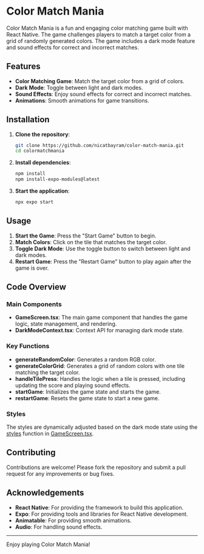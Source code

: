 # Color Match Mania

Color Match Mania is a fun and engaging color matching game built with React Native. The game challenges players to match a target color from a grid of randomly generated colors. The game includes a dark mode feature and sound effects for correct and incorrect matches.

## Features

- **Color Matching Game**: Match the target color from a grid of colors.
- **Dark Mode**: Toggle between light and dark modes.
- **Sound Effects**: Enjoy sound effects for correct and incorrect matches.
- **Animations**: Smooth animations for game transitions.

## Installation

1. **Clone the repository**:
    ```sh
    git clone https://github.com/nicatbayram/color-match-mania.git
    cd colormatchmania
    ```

2. **Install dependencies**:
    ```sh
    npm install
    npm install-expo-modules@latest
    ```

3. **Start the application**:
    ```sh
    npx expo start
    ```

## Usage

1. **Start the Game**: Press the "Start Game" button to begin.
2. **Match Colors**: Click on the tile that matches the target color.
3. **Toggle Dark Mode**: Use the toggle button to switch between light and dark modes.
4. **Restart Game**: Press the "Restart Game" button to play again after the game is over.

## Code Overview

### Main Components

- **GameScreen.tsx**: The main game component that handles the game logic, state management, and rendering.
- **DarkModeContext.tsx**: Context API for managing dark mode state.

### Key Functions

- **generateRandomColor**: Generates a random RGB color.
- **generateColorGrid**: Generates a grid of random colors with one tile matching the target color.
- **handleTilePress**: Handles the logic when a tile is pressed, including updating the score and playing sound effects.
- **startGame**: Initializes the game state and starts the game.
- **restartGame**: Resets the game state to start a new game.

### Styles

The styles are dynamically adjusted based on the dark mode state using the [styles](http://_vscodecontentref_/1) function in [GameScreen.tsx](http://_vscodecontentref_/2).

## Contributing

Contributions are welcome! Please fork the repository and submit a pull request for any improvements or bug fixes.


## Acknowledgements

- **React Native**: For providing the framework to build this application.
- **Expo**: For providing tools and libraries for React Native development.
- **Animatable**: For providing smooth animations.
- **Audio**: For handling sound effects.

---

Enjoy playing Color Match Mania!
